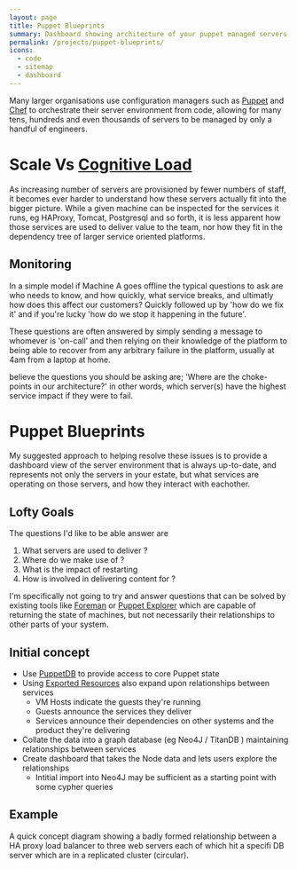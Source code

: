 ```yaml
---
layout: page
title: Puppet Blueprints
summary: Dashboard showing architecture of your puppet managed servers and their dependencies
permalink: /projects/puppet-blueprints/
icons: 
  - code
  - sitemap
  - dashboard
---
```



Many larger organisations use configuration managers such as [Puppet](http://puppetlabs.com/) and [Chef](https://www.chef.io/chef/) to orchestrate their server environment from code, allowing for many tens, hundreds and even thousands of servers to be managed by only a handful of engineers.


# Scale Vs [Cognitive Load](http://en.wikipedia.org/wiki/Cognitive_load)

As increasing number of servers are provisioned by fewer numbers of staff, it becomes ever harder to understand how these servers actually fit into the bigger picture. While a given machine can be inspected for the services it runs, eg HAProxy, Tomcat, Postgresql and so forth, it is less apparent how those services are used to deliver value to the team, nor how they fit in the dependency tree of larger service oriented platforms.



## Monitoring

In a simple model if Machine A goes offline the typical questions to ask are who needs to know, and how quickly, what service breaks, and ultimatly how does this affect our customers? Quickly followed up by 'how do we fix it' and if you're lucky 'how do we stop it happening in the future'.

These questions are often answered by simply sending a message to whomever is 'on-call' and then relying on their knowledge of the platform to being able to recover from any arbitrary failure in the platform, usually at 4am from a laptop at home.




believe the questions you should be asking are; 'Where are the choke-points in our architecture?' in other words, which server(s) have the highest service impact if they were to fail. 


# Puppet Blueprints

My suggested approach to helping resolve these issues is to provide a dashboard view of the server environment that is always up-to-date, and represents not only the servers in your estate, but what services are operating on those servers, and how they interact with eachother.

## Lofty Goals

The questions I'd like to be able answer are 

1. What servers are used to deliver <Product X> ?
2. Where do we make use of <Software Y>?
3. What is the impact of restarting <Hardware Z>
4. How is <Switch A> involved in delivering content for <Product X>?

I'm specifically not going to try and answer questions that can be solved by existing tools like [Foreman](theforeman.org/learn_more.html) or [Puppet Explorer](https://github.com/spotify/puppetexplorer) which are capable of returning the state of machines, but not necessarily their relationships to other parts of your system.


## Initial concept

* Use [PuppetDB](https://docs.puppetlabs.com/puppetdb/latest/) to provide access to core Puppet state 
* Using [Exported Resources](https://docs.puppetlabs.com/puppet/latest/reference/lang_exported.html) also expand upon relationships between services
    * VM Hosts indicate the guests they're running
    * Guests announce the services they deliver
    * Services announce their dependencies on other systems and the product they're delivering
* Collate the data into a graph database (eg Neo4J / TitanDB ) maintaining relationships between services
* Create dashboard that takes the Node data and lets users explore the relationships
    * Intitial import into Neo4J may be sufficient as a starting point with some cypher queries


## Example

A quick concept diagram showing a badly formed relationship between a HA proxy load balancer to three web servers each of which hit a specifi DB server which are in a replicated cluster (circular).

<div id='example-graph'>
</div>

<style>

.link {
  fill: none;
  stroke: #666;
  stroke-width: 1.5px;
}

#datastore {
  fill: green;
}

#balance {
  stroke-width: 1.5px;
}

.link.datastore {
  stroke: green;
}

.link.replication {
  stroke-dasharray: 0,2 1;
}

circle {
  fill: #ccc;
  stroke: #333;
  stroke-width: 1.5px;
}

text {
  font: 10px sans-serif;
  pointer-events: none;
  text-shadow: 0 1px 0 #fff, 1px 0 0 #fff, 0 -1px 0 #fff, -1px 0 0 #fff;
}

</style>
<script src="http://d3js.org/d3.v3.min.js"></script>
<script>

// http://blog.thomsonreuters.com/index.php/mobile-patent-suits-graphic-of-the-day/
var links = [


  {source: "db1.cluster.dc1", target: "db2.cluster.dc1", type: "replication"},
  {source: "db2.cluster.dc1", target: "db3.cluster.dc1", type: "replication"},
  {source: "db3.cluster.dc1", target: "db1.cluster.dc1", type: "replication"},

  {source: "web1.blog.dc1", target: "db1.cluster.dc1", type: "datastore"},
	{source: "web2.blog.dc1", target: "db2.cluster.dc1", type: "datastore"},
	{source: "web3.blog.dc1", target: "db3.cluster.dc1", type: "datastore"},

	{source: "haproxy.blog.dc1", target: "web1.blog.dc1", type: "balance"},
	{source: "haproxy.blog.dc1", target: "web2.blog.dc1", type: "balance"},
	{source: "haproxy.blog.dc1", target: "web3.blog.dc1", type: "balance"},



];

var nodes = {};

// Compute the distinct nodes from the links.
links.forEach(function(link) {
  link.source = nodes[link.source] || (nodes[link.source] = {name: link.source});
  link.target = nodes[link.target] || (nodes[link.target] = {name: link.target});
});

var width = 300,
    height = 300;

var force = d3.layout.force()
    .nodes(d3.values(nodes))
    .links(links)
    .size([width, height])
    .linkDistance(60)
    .charge(-300)
    .on("tick", tick)
    .start();

var svg = d3.select("#example-graph").append("svg")
    .attr("width", width)
    .attr("height", height);

// Per-type markers, as they don't inherit styles.
svg.append("defs").selectAll("marker")
    .data(["suit", "licensing", "resolved"])
  .enter().append("marker")
    .attr("id", function(d) { return d; })
    .attr("viewBox", "0 -5 10 10")
    .attr("refX", 15)
    .attr("refY", -1.5)
    .attr("markerWidth", 6)
    .attr("markerHeight", 6)
    .attr("orient", "auto")
  .append("path")
    .attr("d", "M0,-5L10,0L0,5");

var path = svg.append("g").selectAll("path")
    .data(force.links())
  .enter().append("path")
    .attr("class", function(d) { return "link " + d.type; })
    .attr("marker-end", function(d) { return "url(#" + d.type + ")"; });

var circle = svg.append("g").selectAll("circle")
    .data(force.nodes())
  .enter().append("circle")
    .attr("r", 6)
    .call(force.drag);

var text = svg.append("g").selectAll("text")
    .data(force.nodes())
  .enter().append("text")
    .attr("x", 8)
    .attr("y", ".31em")
    .text(function(d) { return d.name; });

// Use elliptical arc path segments to doubly-encode directionality.
function tick() {
  path.attr("d", linkArc);
  circle.attr("transform", transform);
  text.attr("transform", transform);
}

function linkArc(d) {
  var dx = d.target.x - d.source.x,
      dy = d.target.y - d.source.y,
      dr = Math.sqrt(dx * dx + dy * dy);
  return "M" + d.source.x + "," + d.source.y + "A" + dr + "," + dr + " 0 0,1 " + d.target.x + "," + d.target.y;
}

function transform(d) {
  return "translate(" + d.x + "," + d.y + ")";
}

</script>
